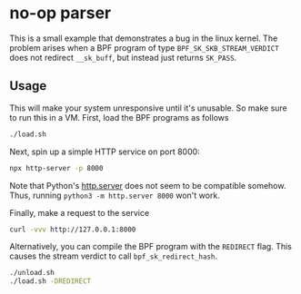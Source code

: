 # no-op parser

This is a small example that demonstrates a bug in the linux kernel. The problem arises when a BPF program of type `BPF_SK_SKB_STREAM_VERDICT` does not redirect `__sk_buff`, but instead just returns `SK_PASS`.

## Usage
This will make your system unresponsive until it's unusable. So make sure to run this in a VM.
First, load the BPF programs as follows
```bash
./load.sh
```

Next, spin up a simple HTTP service on port 8000:
```bash
npx http-server -p 8000
```
Note that Python's [http.server](https://docs.python.org/3/library/http.server.html) does not seem to be compatible somehow. Thus, running `python3 -m http.server 8000` won't work.

Finally, make a request to the service
```bash
curl -vvv http://127.0.0.1:8000
```

Alternatively, you can compile the BPF program with the `REDIRECT` flag. This causes the stream verdict to call `bpf_sk_redirect_hash`.
```bash
./unload.sh
./load.sh -DREDIRECT
```